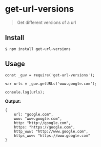 # get-url-versions
> Get different versions of a url

## Install

``
$ npm install get-url-versions
``

## Usage

```
const _guv = require('get-url-versions');

var urls = _guv.getURLs('www.google.com');

console.log(urls);
```

**Output:**

```
{
    url: "google.com",
    www: "www.google.com",
    http: "http://google.com",
    https: "https://google.com",
    http_www: "http://www.google.com",
    https_www: "https://www.google.com"
}
```